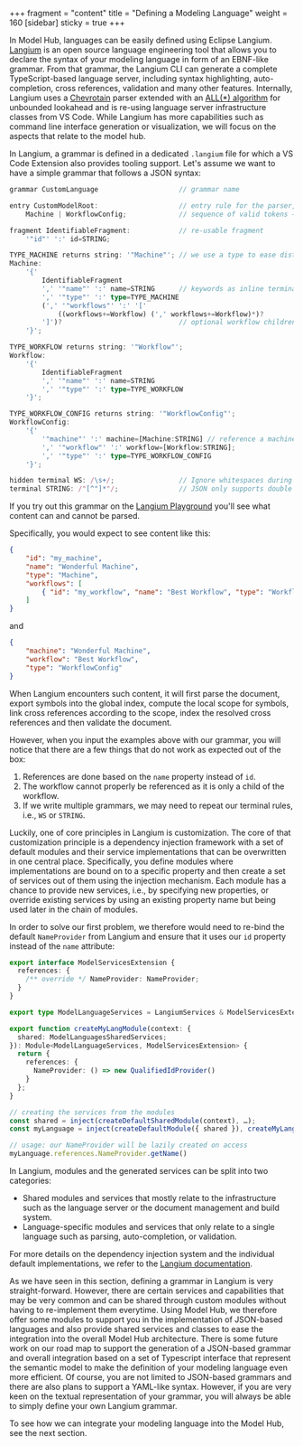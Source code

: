 +++
fragment = "content"
title = "Defining a Modeling Language"
weight = 160
[sidebar]
  sticky = true
+++

In Model Hub, languages can be easily defined using Eclipse Langium. 
[Langium](https://langium.org/) is an open source language engineering tool that allows you to declare the syntax of your modeling language in form of an EBNF-like grammar.
From that grammar, the Langium CLI can generate a complete TypeScript-based language server, including syntax highlighting, auto-completion, cross references, validation and many other features.
Internally, Langium uses a [Chevrotain](https://chevrotain.io/docs/) parser extended with an [ALL(*) algorithm](https://www.typefox.io/blog/allstar-lookahead) for unbounded lookahead and is re-using language server infrastructure classes from VS Code.
While Langium has more capabilities such as command line interface generation or visualization, we will focus on the aspects that relate to the model hub.

In Langium, a grammar is defined in a dedicated `.langium` file for which a VS Code Extension also provides tooling support.
Let's assume we want to have a simple grammar that follows a JSON syntax:

```ts
grammar CustomLanguage                    // grammar name

entry CustomModelRoot:                    // entry rule for the parser, i.e., document root
    Machine | WorkflowConfig;             // sequence of valid tokens → abstract syntax

fragment IdentifiableFragment:            // re-usable fragment
    '"id"' ':' id=STRING;

TYPE_MACHINE returns string: '"Machine"'; // we use a type to ease distinction for parsing
Machine:
    '{'
        IdentifiableFragment
        ',' '"name"' ':' name=STRING      // keywords as inline terminals → conrecte syntax
        ',' '"type"' ':' type=TYPE_MACHINE
        (',' '"workflows"' ':' '['
            ((workflows+=Workflow) (',' workflows+=Workflow)*)?
        ']')?                             // optional workflow children
    '}';

TYPE_WORKFLOW returns string: '"Workflow"';
Workflow:
    '{'
        IdentifiableFragment
        ',' '"name"' ':' name=STRING
        ',' '"type"' ':' type=TYPE_WORKFLOW
    '}';

TYPE_WORKFLOW_CONFIG returns string: '"WorkflowConfig"';
WorkflowConfig:
    '{'
        '"machine"' ':' machine=[Machine:STRING] // reference a machine defined somewhere else
        ',' '"workflow"' ':' workflow=[Workflow:STRING];
        ',' '"type"' ':' type=TYPE_WORKFLOW_CONFIG
    '}';

hidden terminal WS: /\s+/;                // Ignore whitespaces during parsing
terminal STRING: /"[^"]*"/;               // JSON only supports double quoted strings
```

If you try out this grammar on the [Langium Playground](https://langium.org/playground/?grammar=OYJwhgthYgBAwgewGbIKZoDJgHbAK5jBqylnkUUD0Vsok0cOkaAUK2jgC4gCeCKdGgCyiACZoANgCVEiLgC5Ky5TVice-EPkklkiOFwAWJAA4wAzmhAAaWAEsAdGkd2xiAMb4IG2CDlcrOSy8gDcKmRqVgCO%2BJweJCiwAG5gkvZisFyIANacFrCASYSwYABGFjxgHlywFrzcYAAe7CGKQWRSaD7cFgDUALwAFMJVRvY4JAA%2BsADqBjnIkogA7kg4yPbAAJQAVOHsyODA3TUAkhLc9htlugBiRydKEaRqIGgAtPgWN3oPGu2kADkACIMsDAbBAQoIRl%2BgBlAAq0lOADkAOKhdgIgCaAAUAKIAfWEAEF4AAJVH4vxoLj4EA4AoVEDjYBKEEjDxjCbg8JqZYkL4kMBZXimEjZdRgKywMT2Crjar2RA4WD6ODmEAWVmsTnctAKAGQgDegKN5HOGiu9h%2B9yIJ3NZEBNghIOYPnBkOhsHdaHhSNRaMoajyvGWBjEBWlDhw6QmWWsEHGaQKxQ8Kre1RIdQazRUztdwK4YrQnqhEOL4v6OIJxLJlJR%2BMdpEGBchwPDIAWS2WFjL3sBAG0zc8W4NO92Vn1%2BnMu4sVltYK2XbAJ-PewNZ5PlrstgB%2BZuQgC6gP3o-PwdoiFMXGVzEkq-m69gXPskjEbxwRsBAF9AZjWBrIkZgAeWkABpW5MBAmYaTpBkmR4Vl2WBLd115Vg0J7Q1yEBU1D0tS5rlKO4-m4Q82zdFh%2BwhX1-WRdEKJXEFK1LV1vVY6s8WAsDIOgmZvz-ACgMJUCIKgmDCXgECUVuU4gzeeDGVqJC8BQrCVjWDZgAwjTVhVbScKdfD82BaBXx5diIXM-V%2BkHPVxgNREGLRI9YFeNB0E-BISlgGzHNlTzHMyCxEB8ZYTDedRJCsJjCzXHsaMfOcezsvSFGcwMjzi9tWKSziRLEvjJOk2T5ME-92DGMQLgTEAk3vWY4SUKgAB0%2BiocILxeWhTmAHADBICL7C4NALHMBICjEelWVgTVtTwVhRvq5MH0y9EWuBQcAD1gSPHZgU67r3NoAApOEZNgFVJH4Cx8FMUwDC4KbEHwEiSFieQ0BC1TgAsIA&content=N4KABBYEQJYCZQFzQLYE8D6KCGBjAFjAHYCmUANOJFEdimclAOoD2RcJATgGYCuANmACyeQqQpUIUAC5oADg2giCxMpUjQA7i04BrbvxaaAzkjABtSRrDBo8M1HQZteg0YrRa9BwCESx6TBWV0NNDxl5RWYdfVCoMABfKwBdECSQUA1HUVUHVnYuPkFlMTUrKBdY90Y-AKCYtzD1alkFPIbQgGE2bhgAcyg0kCA) you'll see what content can and cannot be parsed.

Specifically, you would expect to see content like this:
```json
{
    "id": "my_machine",
    "name": "Wonderful Machine",
    "type": "Machine",
    "workflows": [
        { "id": "my_workflow", "name": "Best Workflow", "type": "Workflow" }
    ]
}
```

and

```json
{
    "machine": "Wonderful Machine",
    "workflow": "Best Workflow",
    "type": "WorkflowConfig"
}
```

When Langium encounters such content, it will first parse the document, export symbols into the global index, compute the local scope for symbols, link cross references according to the scope, index the resolved cross references and then validate the document.

However, when you input the examples above with our grammar, you will notice that there are a few things that do not work as expected out of the box:

1. References are done based on the `name` property instead of `id`.
2. The workflow cannot properly be referenced as it is only a child of the workflow.
3. If we write multiple grammars, we may need to repeat our terminal rules, i.e., `WS` or `STRING`.

Luckily, one of core principles in Langium is customization.
The core of that customization principle is a dependency injection framework with a set of default modules and their service implementations that can be overwritten in one central place.
Specifically, you define modules where implementations are bound on to a specific property and then create a set of services out of them using the injection mechanism.
Each module has a chance to provide new services, i.e., by specifying new properties, or override existing services by using an existing property name but being used later in the chain of modules.

In order to solve our first problem, we therefore would need to re-bind the default `NameProvider` from Langium and ensure that it uses our `id` property instead of the `name` attribute:


```ts
export interface ModelServicesExtension {
  references: {
    /** override */ NameProvider: NameProvider;
  }
}

export type ModelLanguageServices = LangiumServices & ModelServicesExtension;

export function createMyLangModule(context: {
  shared: ModelLanguagesSharedServices;
}): Module<ModelLanguageServices, ModelServicesExtension> {
  return {
    references: {
      NameProvider: () => new QualifiedIdProvider()
    }
  };
}

// creating the services from the modules
const shared = inject(createDefaultSharedModule(context), …);
const myLanguage = inject(createDefaultModule({ shared }), createMyLangModule({ shared }), …);

// usage: our NameProvider will be lazily created on access
myLanguage.references.NameProvider.getName()
```

In Langium, modules and the generated services can be split into two categories:
- Shared modules and services that mostly relate to the infrastructure such as the language server or the document management and build system.
- Language-specific modules and services that only relate to a single language such as parsing, auto-completion, or validation.

For more details on the dependency injection system and the individual default implementations, we refer to the [Langium documentation](https://langium.org/docs/).

As we have seen in this section, defining a grammar in Langium is very straight-forward.
However, there are certain services and capabilities that may be very common and can be shared through custom modules without having to re-implement them everytime.
Using Model Hub, we therefore offer some modules to support you in the implementation of JSON-based languages and also provide shared services and classes to ease the integration into the overall Model Hub architecture.
There is some future work on our road map to support the generation of a JSON-based grammar and overall integration based on a set of Typescript interface that represent the semantic model to make the definition of your modeling language even more efficient.
Of course, you are not limited to JSON-based grammars and there are also plans to support a YAML-like syntax.
However, if you are very keen on the textual representation of your grammar, you will always be able to simply define your own Langium grammar.

To see how we can integrate your modeling language into the Model Hub, see the next section.
